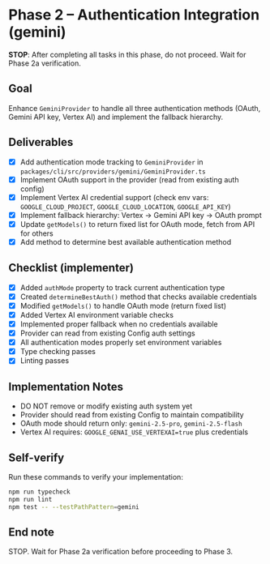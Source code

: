 # Phase 2 – Authentication Integration (gemini)

**STOP**: After completing all tasks in this phase, do not proceed. Wait for Phase 2a verification.

## Goal

Enhance `GeminiProvider` to handle all three authentication methods (OAuth, Gemini API key, Vertex AI) and implement the fallback hierarchy.

## Deliverables

- [x] Add authentication mode tracking to `GeminiProvider` in `packages/cli/src/providers/gemini/GeminiProvider.ts`
- [x] Implement OAuth support in the provider (read from existing auth config)
- [x] Implement Vertex AI credential support (check env vars: `GOOGLE_CLOUD_PROJECT`, `GOOGLE_CLOUD_LOCATION`, `GOOGLE_API_KEY`)
- [x] Implement fallback hierarchy: Vertex → Gemini API key → OAuth prompt
- [x] Update `getModels()` to return fixed list for OAuth mode, fetch from API for others
- [x] Add method to determine best available authentication method

## Checklist (implementer)

- [x] Added `authMode` property to track current authentication type
- [x] Created `determineBestAuth()` method that checks available credentials
- [x] Modified `getModels()` to handle OAuth mode (return fixed list)
- [x] Added Vertex AI environment variable checks
- [x] Implemented proper fallback when no credentials available
- [x] Provider can read from existing Config auth settings
- [x] All authentication modes properly set environment variables
- [x] Type checking passes
- [x] Linting passes

## Implementation Notes

- DO NOT remove or modify existing auth system yet
- Provider should read from existing Config to maintain compatibility
- OAuth mode should return only: `gemini-2.5-pro`, `gemini-2.5-flash`
- Vertex AI requires: `GOOGLE_GENAI_USE_VERTEXAI=true` plus credentials

## Self-verify

Run these commands to verify your implementation:

```bash
npm run typecheck
npm run lint
npm test -- --testPathPattern=gemini
```

## End note

STOP. Wait for Phase 2a verification before proceeding to Phase 3.
